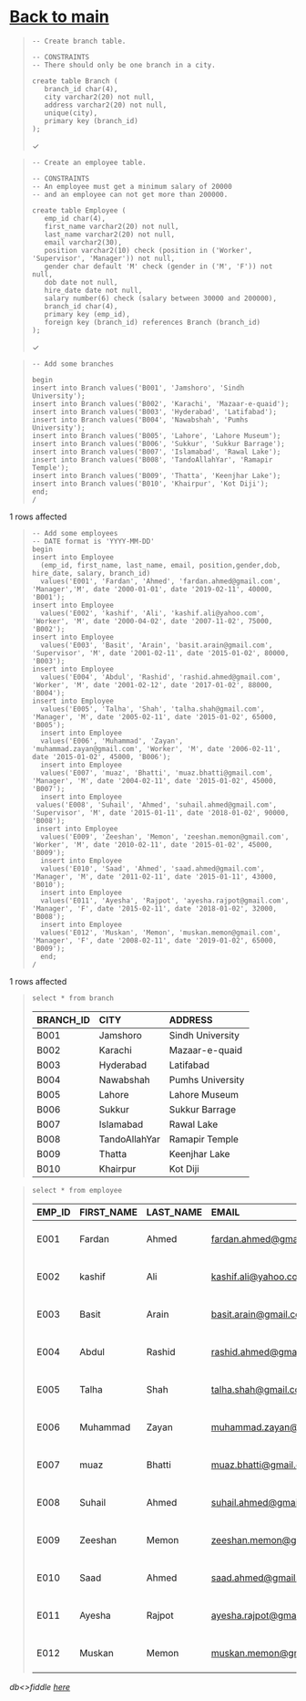 # [Back to main](https://github.com/glaghari/database-assignement-2019)
<!-- -->
>     -- Create branch table.
>     
>     -- CONSTRAINTS
>     -- There should only be one branch in a city.
>     
>     create table Branch (
>        branch_id char(4),
>        city varchar2(20) not null,
>        address varchar2(20) not null,
>        unique(city),
>        primary key (branch_id)
>     );
> 
> ✓

<!-- -->
>     -- Create an employee table.
>     
>     -- CONSTRAINTS
>     -- An employee must get a minimum salary of 20000
>     -- and an employee can not get more than 200000.
>     
>     create table Employee (
>        emp_id char(4),
>        first_name varchar2(20) not null,
>        last_name varchar2(20) not null,
>        email varchar2(30),
>        position varchar2(10) check (position in ('Worker', 'Supervisor', 'Manager')) not null,
>        gender char default 'M' check (gender in ('M', 'F')) not null,
>        dob date not null,
>        hire_date date not null,
>        salary number(6) check (salary between 30000 and 200000),
>        branch_id char(4),
>        primary key (emp_id),
>        foreign key (branch_id) references Branch (branch_id)
>     );
> 
> ✓

<!-- -->
>     -- Add some branches
>     
>     begin
>     insert into Branch values('B001', 'Jamshoro', 'Sindh University');
>     insert into Branch values('B002', 'Karachi', 'Mazaar-e-quaid');
>     insert into Branch values('B003', 'Hyderabad', 'Latifabad');
>     insert into Branch values('B004', 'Nawabshah', 'Pumhs University');
>     insert into Branch values('B005', 'Lahore', 'Lahore Museum');
>     insert into Branch values('B006', 'Sukkur', 'Sukkur Barrage');
>     insert into Branch values('B007', 'Islamabad', 'Rawal Lake');
>     insert into Branch values('B008', 'TandoAllahYar', 'Ramapir Temple');
>     insert into Branch values('B009', 'Thatta', 'Keenjhar Lake');
>     insert into Branch values('B010', 'Khairpur', 'Kot Diji');
>     end;
>     /
> 
1 rows affected

<!-- -->
>     -- Add some employees
>     -- DATE format is 'YYYY-MM-DD'
>     begin
>     insert into Employee
>       (emp_id, first_name, last_name, email, position,gender,dob, hire_date, salary, branch_id)
>       values('E001', 'Fardan', 'Ahmed', 'fardan.ahmed@gmail.com', 'Manager','M', date '2000-01-01', date '2019-02-11', 40000, 'B001');
>     insert into Employee
>       values('E002', 'kashif', 'Ali', 'kashif.ali@yahoo.com', 'Worker', 'M', date '2000-04-02', date '2007-11-02', 75000, 'B002');
>     insert into Employee
>       values('E003', 'Basit', 'Arain', 'basit.arain@gmail.com', 'Supervisor', 'M', date '2001-02-11', date '2015-01-02', 80000, 'B003');
>     insert into Employee
>       values('E004', 'Abdul', 'Rashid', 'rashid.ahmed@gmail.com', 'Worker', 'M', date '2001-02-12', date '2017-01-02', 88000, 'B004'); 
>     insert into Employee
>       values('E005', 'Talha', 'Shah', 'talha.shah@gmail.com', 'Manager', 'M', date '2005-02-11', date '2015-01-02', 65000, 'B005');
>       insert into Employee
>       values('E006', 'Muhammad', 'Zayan', 'muhammad.zayan@gmail.com', 'Worker', 'M', date '2006-02-11', date '2015-01-02', 45000, 'B006');
>       insert into Employee
>       values('E007', 'muaz', 'Bhatti', 'muaz.bhatti@gmail.com', 'Manager', 'M', date '2004-02-11', date '2015-01-02', 45000, 'B007');
>       insert into Employee
>      values('E008', 'Suhail', 'Ahmed', 'suhail.ahmed@gmail.com', 'Supervisor', 'M', date '2015-01-11', date '2018-01-02', 90000, 'B008');
>      insert into Employee
>       values('E009', 'Zeeshan', 'Memon', 'zeeshan.memon@gmail.com', 'Worker', 'M', date '2010-02-11', date '2015-01-02', 45000, 'B009');
>       insert into Employee
>       values('E010', 'Saad', 'Ahmed', 'saad.ahmed@gmail.com', 'Manager', 'M', date '2011-02-11', date '2015-01-11', 43000, 'B010');
>       insert into Employee
>       values('E011', 'Ayesha', 'Rajpot', 'ayesha.rajpot@gmail.com', 'Manager', 'F', date '2015-02-11', date '2018-01-02', 32000, 'B008');
>       insert into Employee
>       values('E012', 'Muskan', 'Memon', 'muskan.memon@gmail.com', 'Manager', 'F', date '2008-02-11', date '2019-01-02', 65000, 'B009');
>       end;
>     /
> 
1 rows affected

<!-- -->
>     select * from branch
> 
> | BRANCH_ID | CITY          | ADDRESS          |
> | :-------- | :------------ | :--------------- |
> | B001      | Jamshoro      | Sindh University |
> | B002      | Karachi       | Mazaar-e-quaid   |
> | B003      | Hyderabad     | Latifabad        |
> | B004      | Nawabshah     | Pumhs University |
> | B005      | Lahore        | Lahore Museum    |
> | B006      | Sukkur        | Sukkur Barrage   |
> | B007      | Islamabad     | Rawal Lake       |
> | B008      | TandoAllahYar | Ramapir Temple   |
> | B009      | Thatta        | Keenjhar Lake    |
> | B010      | Khairpur      | Kot Diji         |

<!-- -->
>     select * from employee
> 
> | EMP_ID | FIRST_NAME | LAST_NAME | EMAIL                    | POSITION   | GENDER | DOB       | HIRE_DATE | SALARY | BRANCH_ID |
> | :----- | :--------- | :-------- | :----------------------- | :--------- | :----- | :-------- | :-------- | -----: | :-------- |
> | E001   | Fardan     | Ahmed     | fardan.ahmed@gmail.com   | Manager    | M      | 01-JAN-00 | 11-FEB-19 |  40000 | B001      |
> | E002   | kashif     | Ali       | kashif.ali@yahoo.com     | Worker     | M      | 02-APR-00 | 02-NOV-07 |  75000 | B002      |
> | E003   | Basit      | Arain     | basit.arain@gmail.com    | Supervisor | M      | 11-FEB-01 | 02-JAN-15 |  80000 | B003      |
> | E004   | Abdul      | Rashid    | rashid.ahmed@gmail.com   | Worker     | M      | 12-FEB-01 | 02-JAN-17 |  88000 | B004      |
> | E005   | Talha      | Shah      | talha.shah@gmail.com     | Manager    | M      | 11-FEB-05 | 02-JAN-15 |  65000 | B005      |
> | E006   | Muhammad   | Zayan     | muhammad.zayan@gmail.com | Worker     | M      | 11-FEB-06 | 02-JAN-15 |  45000 | B006      |
> | E007   | muaz       | Bhatti    | muaz.bhatti@gmail.com    | Manager    | M      | 11-FEB-04 | 02-JAN-15 |  45000 | B007      |
> | E008   | Suhail     | Ahmed     | suhail.ahmed@gmail.com   | Supervisor | M      | 11-JAN-15 | 02-JAN-18 |  90000 | B008      |
> | E009   | Zeeshan    | Memon     | zeeshan.memon@gmail.com  | Worker     | M      | 11-FEB-10 | 02-JAN-15 |  45000 | B009      |
> | E010   | Saad       | Ahmed     | saad.ahmed@gmail.com     | Manager    | M      | 11-FEB-11 | 11-JAN-15 |  43000 | B010      |
> | E011   | Ayesha     | Rajpot    | ayesha.rajpot@gmail.com  | Manager    | F      | 11-FEB-15 | 02-JAN-18 |  32000 | B008      |
> | E012   | Muskan     | Memon     | muskan.memon@gmail.com   | Manager    | F      | 11-FEB-08 | 02-JAN-19 |  65000 | B009      |

*db<>fiddle [here](https://dbfiddle.uk/?rdbms=oracle_11.2&fiddle=920951b715073bb1bf221c17e9b1ef31)*

